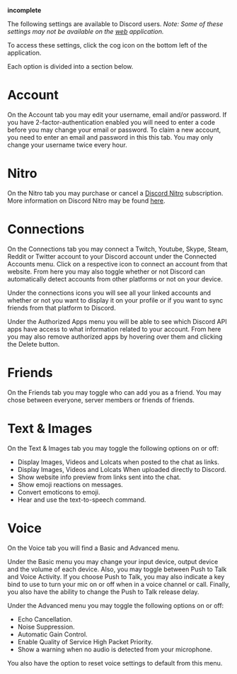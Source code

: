 <!-- TITLE: User Settings -->

**incomplete**

The following settings are available to Discord users. *Note: Some of these settings may not be available on the [web](/web) application.*

To access these settings, click the cog icon on the bottom left of the application.

Each option is divided into a section below.
# Account
On the Account tab you may edit your username, email and/or password. If you have 2-factor-authentication enabled you will need to enter a code before you may change your email or password. To claim a new account, you need to enter an email and password in this this tab. You may only change your username twice every hour. 
# Nitro
On the Nitro tab you may purchase or cancel a [Discord Nitro](/nitro) subscription. More information on Discord Nitro may be found [here](/nitro).

# Connections
On the Connections tab you may connect a Twitch, Youtube, Skype, Steam, Reddit or Twitter account to your Discord account under the Connected Accounts menu. Click on a respective icon to connect an account from that website. From here you may also toggle whether or not Discord can automatically detect accounts from other platforms or not on your device.

Under the connections icons you will see all your linked accounts and whether or not you want to display it on your profile or if you want to sync friends from that platform to Discord.

Under the Authorized Apps menu you will be able to see which Discord API apps have access to what information related to your account. From here you may also remove authorized apps by hovering over them and clicking the Delete button. 

# Friends 
On the Friends tab you may toggle who can add you as a friend. You may chose between everyone, server members or friends of friends.

# Text & Images
On the Text & Images tab you may toggle the following options on or off:

* Display Images, Videos and Lolcats when posted to the chat as links.
* Display Images, Videos and Lolcats When uploaded directly to Discord.
* Show website info preview from links sent into the chat.
* Show emoji reactions on messages.
* Convert emoticons to emoji.
* Hear and use the text-to-speech command.

# Voice
On the Voice tab you will find a Basic and Advanced menu.

Under the Basic menu you may change your input device, output device and the volume of each device. Also, you may toggle between Push to Talk and Voice Activity. If you choose Push to Talk, you may also indicate a key bind to use to turn your mic on or off when in a voice channel or call. Finally, you also have the ability to change the Push to Talk release delay.

Under the Advanced menu you may toggle the following options on or off:
* Echo Cancellation.
* Noise Suppression.
* Automatic Gain Control.
* Enable Quality of Service High Packet Priority.
* Show a warning when no audio is detected from your microphone.

You also have the option to reset voice settings to default from this menu.